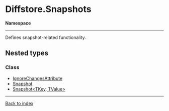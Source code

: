 # Diffstore.Snapshots

**Namespace**

------



Defines snapshot-related functionality.


## Nested types

### Class
* [IgnoreChangesAttribute](Diffstore.Snapshots.IgnoreChangesAttribute.md)
* [Snapshot](Diffstore.Snapshots.Snapshot.md)
* [Snapshot<TKey, TValue>](Diffstore.Snapshots.Snapshot{TKey,TValue}.md)

------

[Back to index](index.md)